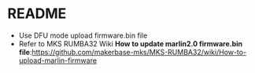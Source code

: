 # README
- Use DFU mode upload firmware.bin file
- Refer to MKS RUMBA32 Wiki **How to update marlin2.0 firmware.bin file**:https://github.com/makerbase-mks/MKS-RUMBA32/wiki/How-to-upload-marlin-firmware